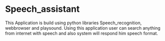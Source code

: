 # Speech_assistant
This Application is build using python libraries Speech_recognition, webbrowser and playsound. Using this application user can search anything from internet with speech and also system will respond him speech format.
